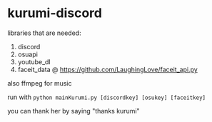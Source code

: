 # kurumi-discord

libraries that are needed:
1. discord
2. osuapi
3. youtube_dl
4. faceit_data @ https://github.com/LaughingLove/faceit_api.py

also ffmpeg for music

run with
`python mainKurumi.py [discordkey] [osukey] [faceitkey]`

you can thank her by saying "thanks kurumi"